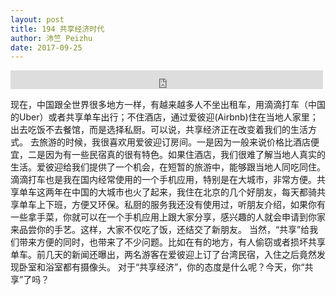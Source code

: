 ```yaml
---
layout: post
title: 194 共享经济时代
author: 沛竺 Peizhu
date: 2017-09-25
---
```


<iframe src="https://archive.org/embed/slowchinese_201909/Slow_Chinese_194.mp3" width="500" height="30" frameborder="0" webkitallowfullscreen="true" mozallowfullscreen="true" allowfullscreen></iframe>

现在，中国跟全世界很多地方一样，有越来越多人不坐出租车，用滴滴打车（中国的Uber）或者共享单车出行；不住酒店，通过爱彼迎(Airbnb)住在当地人家里；出去吃饭不去餐馆，而是选择私厨。可以说，共享经济正在改变着我们的生活方式。
去旅游的时候，我很喜欢用爱彼迎订房间。一是因为一般来说价格比酒店便宜，二是因为有一些民宿真的很有特色。如果住酒店，我们很难了解当地人真实的生活。爱彼迎给我们提供了一个机会，在短暂的旅游中，能够跟当地人同吃同住。滴滴打车也是我在国内经常使用的一个手机应用，特别是在大城市，非常方便。共享单车这两年在中国的大城市也火了起来，我住在北京的几个好朋友，每天都骑共享单车上下班，方便又环保。私厨的服务我还没有使用过，听朋友介绍，如果你有一些拿手菜，你就可以在一个手机应用上跟大家分享，感兴趣的人就会申请到你家来品尝你的手艺。这样，大家不仅吃了饭，还结交了新朋友。
当然，“共享”给我们带来方便的同时，也带来了不少问题。比如在有的地方，有人偷窃或者损坏共享单车。前几天的新闻还曝出，两名游客在爱彼迎上订了台湾民宿，入住之后竟然发现卧室和浴室都有摄像头。
对于“共享经济”，你的态度是什么呢？今天，你“共享”了吗？
